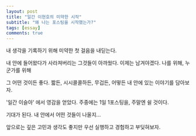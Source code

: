 ```yaml
---
layout: post
title: "일간 이현호의 미약한 시작"
subtitle: "왜 나는 포스팅을 시작했는가?"
tags: [essay]
comments: true
---
```


내 생각을 기록하기 위해 미약한 첫 걸음을 내딛는다.

내 안에 들어왔다가 사라져버리는 그것들이 아까웠다. 이제는 남겨야겠다. 나를 위해, 누군가를 위해

그 어떤 것이든 좋다. 짧든, 시시콜콜하든, 무겁든, 어떻든 내 안에 있는 이야기를 담아보자.

'일간 이슬아' 에서 영감을 얻았다. 주중에는 1일 1포스팅을, 주말엔 쉴 것이다.

기대가 된다. 내 안에서 어떤 것들이 나올지...

앞으로는 깊은 고민과 생각도 좋지만 우선 실행하고 경험하고 부딪혀보자.

